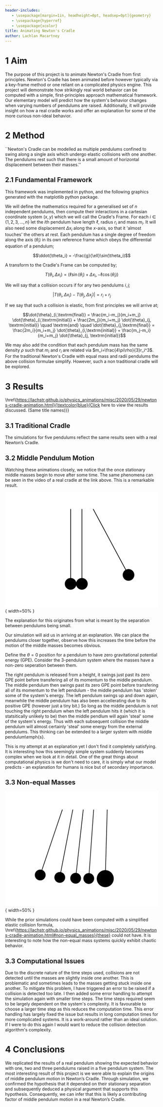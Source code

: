 ```yaml
---
header-includes:
   - \usepackage[margin=1in, headheight=0pt, headsep=0pt]{geometry}
   - \usepackage{hyperref} 
   - \usepackage{xcolor}
title: Animating Newton's Cradle
author: Lachlan Macartney
---
```


# 1 Aim

The purpose of this project is to animate Newton's Cradle from first principles. Newton's Cradle has been animated before however typically via a key-frame method or one reliant on a complicated physics engine. This project will demonstrate how strikingly real world behavior can be computed with a simple, first-principles approach mathematical framework. Our elementary model will predict how the system's behavior changes when varying numbers of pendulums are raised. Additionally, it will provide insight on how a real cradle works and offer an explanation for some of the more curious non-ideal behavior.

# 2 Method

``Newton's Cradle can be modelled as multiple pendulums confined to swing along a single axis which undergo elastic collisions with one another. The pendulums rest such that there is a small amount of horizontal displacement between their masses.''

## 2.1 Fundamental Framework
This framework was implemented in python, and the following graphics generated with the matplotlib python package. 

We will define the mathematics required for a generalised set of $n$ independent pendulums, then compute their interactions in a cartesian coordinate system $(x,y)$ which we will call the Cradle's Frame. For each $i \in \{1, 2, 3, ... , n\}$ let the $i$th pendulum have length $\ell$, radius $r_i$ and mass $m_i$. It will also need some displacement $\Delta x_i$ along the $x$-axis, so that it 'almost touches' the others at rest. Each pendulum has a single degree of freedom along the axis $(\theta_i)$ in its own reference frame which obeys the differential equation of a pendulum;

$$\ddot{\theta_i} = -\frac{g}{\ell}\sin(\theta_i)$$

A transform to the Cradle's Frame can be computed by; 

$$T(\theta_i, \Delta x_{i}) = (\ell\sin(\theta_i) + \Delta x_i, -\ell\cos(\theta_i))$$

We will say that a collision occurs if for any two pendulums $i, j$;

$$ |T(\theta_i, \Delta x_{i}) - T(\theta_j, \Delta x_{j})| = r_i + r_j$$

If we say that such a collision is elastic, from first principles we will arrive at;

$$\dot{\theta}_{i,\textrm{final}} = \frac{m_i-m_j}{m_i+m_j} \dot{\theta}_{i,\textrm{initial}} + \frac{2m_j}{m_i+m_j} \dot{\theta}_{j, \textrm{initial}} \quad \textrm{and} \quad \dot{\theta}_{j,\textrm{final}} = \frac{2m_i}{m_i+m_j} \dot{\theta}_{i,\textrm{initial}} + \frac{m_j-m_i}{m_i+m_j} \dot{\theta}_{j, \textrm{initial}}$$

We may also add the condition that each pendulum mass has the same density $\rho$ such that $m_i$ and $r_i$ are related via $m_i=\frac{4\pi\rho}{3}r_i^3$. For the traditional Newton's Cradle with equal mass and radii pendulums the above collision formulae simplify. However, such a non traditional cradle will be explored.

# 3 Results

\href{https://lachstr.github.io/physics_animations/misc/2020/05/29/newtons-cradle-animation.html}{\textcolor{blue}{Click here to view the results discussed. (Same title names)}}

## 3.1 Traditional Cradle
The simulations for five pendulums reflect the same results seen with a real Newton’s Cradle.

## 3.2 Middle Pendulum Motion
Watching these animations closely, we notice that the once stationary middle masses begin to move after some time. The same phenomena can be seen in the video of a real cradle at the link above. This is a remarkable result.

![A 3-pendulum cradle](vlcsnap-3-pends.png){ width=50% }

The explanation for this originates from what is meant by the separation between pendulums being small.

Our simulation will aid us in arriving at an explanation. We can place the pendulums closer together, observe how this increases the time before the motion of the middle masses becomes obvious.

Define the $\theta=0$ position for a pendulum to have zero gravitational potential energy (GPE). Consider the 3-pendulum system where the masses have a non-zero seperation between them.

The right pendulum is released from a height, it swings just past its zero GPE point before transfering all of its momentum to the middle pendulum. The middle pendulum then swings past its zero GPE point before transfering all of its momentum to the left pendulum - the middle pendulum has 'stolen' some of the system's energy. The left pendulum swings up and down again, meanwhile the middle pendulum has also been accellerating due to its positive GPE (however just a tiny bit.) So long as the middle pendulum is not touching the right pendulum when the left pendulum hits it (which it is statsitically unlikely to be) then the middle pendlum will again 'steal' some of the system's energy. Thus with each subsequent collision the middle pendulum will almost certainly 'steal' some energy from the external pendulums. This thinking can be extended to a larger system with middle pendulum\emph{s}.

This is my attempt at an explanation yet I don't find it completely satisfying. It is interesting how this seemingly simple system suddenly becomes complex when we look at it in detail. One of the great things about computational physics is we don't need to care, it is simply what our model predicts - an explanation for humans is nice but of secondary importance.   

## 3.3 Non-equal Masses

![A novel varied mass cradle](vlcsnap-novel.png){ width=50% }

While the prior simulations could have been computed with a simplified elastic collision formula, \href{https://lachstr.github.io/physics_animations/misc/2020/05/29/newtons-cradle-animation.html#non-equal_masses}{these}
 could not have. It is interesting to note how the non-equal mass systems quickly exhibit chaotic behavior. 

## 3.3 Computational Issues

Due to the discrete nature of the time steps used, collisions are not detected until the masses are slightly inside one another. This is problematic and sometimes leads to the masses getting stuck inside one another. To mitigate this problem, I have triggered an error to be raised if a collision is detected too late. I then added some error handling to attempt the simulation again with smaller time steps. The time steps required seem to be largely dependent on the system's complexity. It is favourable to choose a larger time step as this reduces the computation time. This error handling has largely fixed the issue but results in long computation times for more complicated systems. It is a work-around rather than an ideal solution. If I were to do this again I would want to reduce the collision detection algorithm's complexity.

# 4 Conclusions

We replicated the results of a real pendulum showing the expected behavior with one, two and three pendulums raised in a five pendulum system. The most interesting result of this project is we were able to explain the origins of middle pendulum motion in Newton’s Cradle. Through simulation, we confirmed the hypothesis that it depended on their stationary separation and subsequently deduced a physical argument that supports this hypothesis. Consequently, we can infer that this is likely a contributing factor of middle pendulum motion in a real Newton’s Cradle.



